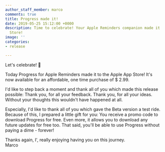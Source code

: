 ```yaml
---
author_staff_member: marco
comments: true
title: Progress made it!
date: 2019-05-25 15:12:00 +0000
description: Time to celebrate! Your Apple Reminders companion made it to the App
  Store!
image: ''
categories:
- release

---
```

Let's celebrate! 🎉

Today Progress for Apple Reminders made it to the Apple App Store! It's now available for an affordable, one time purchase of $ 2.99.

I'd like to step back a moment and thank all of you which made this release possible: Thank you, for all your feedback. Thank you, for all your ideas. Without your thoughts this wouldn't have happened at all.

Especially, I'd like to thank all of you which gave the Beta version a test ride. Because of this, I prepared a little gift for you: You receive a promo code to download Progress for free. Even more, it allows you to download any future updates for free too. That said, you'll be able to use Progress without paying a dime - forever!

Thanks again, I', really enjoying having you on this journey.  
  Marco